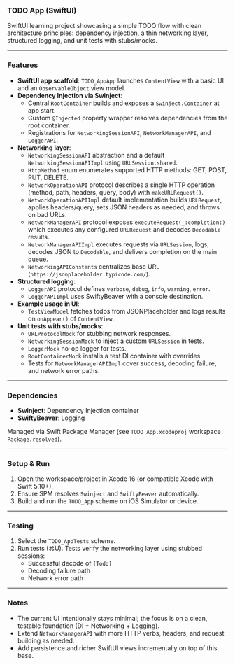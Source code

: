 ### TODO App (SwiftUI)

SwiftUI learning project showcasing a simple TODO flow with clean architecture principles: dependency injection, a thin networking layer, structured logging, and unit tests with stubs/mocks.

---

### Features

- **SwiftUI app scaffold**: `TODO_AppApp` launches `ContentView` with a basic UI and an `ObservableObject` view model.
- **Dependency Injection via Swinject**:
  - Central `RootContainer` builds and exposes a `Swinject.Container` at app start.
  - Custom `@Injected` property wrapper resolves dependencies from the root container.
  - Registrations for `NetworkingSessionAPI`, `NetworkManagerAPI`, and `LoggerAPI`.
- **Networking layer**:
  - `NetworkingSessionAPI` abstraction and a default `NetworkingSessionAPIImpl` using `URLSession.shared`.
  - `HttpMethod` enum enumerates supported HTTP methods: GET, POST, PUT, DELETE.
  - `NetworkOperationAPI` protocol describes a single HTTP operation (method, path, headers, query, body) with `makeURLRequest()`.
  - `NetworkOperationAPIImpl` default implementation builds `URLRequest`, applies headers/query, sets JSON headers as needed, and throws on bad URLs.
  - `NetworkManagerAPI` protocol exposes `executeRequest(_:completion:)` which executes any configured `URLRequest` and decodes `Decodable` results.
  - `NetworkManagerAPIImpl` executes requests via `URLSession`, logs, decodes JSON to `Decodable`, and delivers completion on the main queue.
  - `NetworkingAPIConstants` centralizes base URL (`https://jsonplaceholder.typicode.com/`).
- **Structured logging**:
  - `LoggerAPI` protocol defines `verbose`, `debug`, `info`, `warning`, `error`.
  - `LoggerAPIImpl` uses SwiftyBeaver with a console destination.
- **Example usage in UI**:
  - `TestViewModel` fetches todos from JSONPlaceholder and logs results on `onAppear()` of `ContentView`.
- **Unit tests with stubs/mocks**:
  - `URLProtocolMock` for stubbing network responses.
  - `NetworkingSessionMock` to inject a custom `URLSession` in tests.
  - `LoggerMock` no-op logger for tests.
  - `RootContainerMock` installs a test DI container with overrides.
  - Tests for `NetworkManagerAPIImpl` cover success, decoding failure, and network error paths.

---

### Dependencies

- **Swinject**: Dependency Injection container
- **SwiftyBeaver**: Logging

Managed via Swift Package Manager (see `TODO_App.xcodeproj` workspace `Package.resolved`).

---

### Setup & Run

1. Open the workspace/project in Xcode 16 (or compatible Xcode with Swift 5.10+).
2. Ensure SPM resolves `Swinject` and `SwiftyBeaver` automatically.
3. Build and run the `TODO_App` scheme on iOS Simulator or device.

---

### Testing

1. Select the `TODO_AppTests` scheme.
2. Run tests (⌘U). Tests verify the networking layer using stubbed sessions:
   - Successful decode of `[Todo]`
   - Decoding failure path
   - Network error path

---

### Notes

- The current UI intentionally stays minimal; the focus is on a clean, testable foundation (DI + Networking + Logging).
- Extend `NetworkManagerAPI` with more HTTP verbs, headers, and request building as needed.
- Add persistence and richer SwiftUI views incrementally on top of this base.
